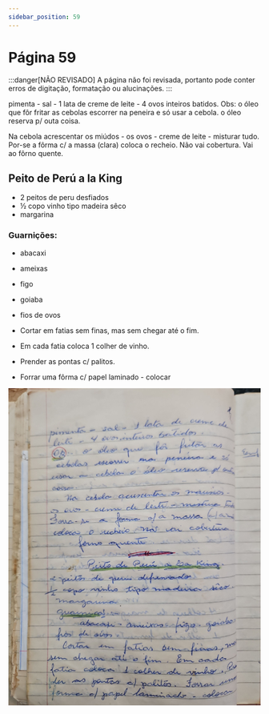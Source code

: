 ```yaml
---
sidebar_position: 59
---
```

# Página 59
:::danger[NÃO REVISADO]
A página não foi revisada, portanto pode conter erros de digitação, formatação ou alucinações.
:::

pimenta - sal - 1 lata de creme de
leite - 4 ovos inteiros batidos.
Obs: o óleo que fôr fritar as
cebolas escorrer na peneira e só
usar a cebola. o óleo reserva p/ outa
coisa.

Na cebola acrescentar os miúdos -
os ovos - creme de leite - misturar tudo.
Por-se a fôrma c/ a massa (clara)
coloca o recheio. Não vai cobertura.
Vai ao fôrno quente.

## Peito de Perú a la King

*   2 peitos de peru desfiados
*   ½ copo vinho tipo madeira sêco
*   margarina

### Guarnições:

*   abacaxi
*   ameixas
*   figo
*   goiaba
*   fios de ovos

*   Cortar em fatias sem finas, mas sem chegar até o fim.
*   Em cada fatia coloca 1 colher de vinho.
*   Prender as pontas c/ palitos.
*   Forrar uma fôrma c/ papel laminado - colocar


![imagem base](./images/page_59.png)